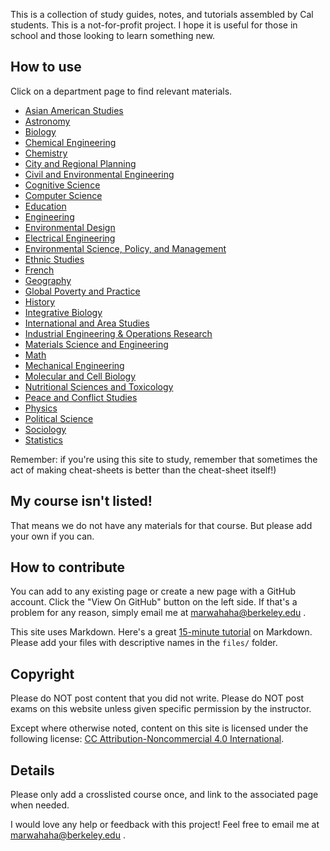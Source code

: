 This is a collection of study guides, notes, and tutorials assembled by Cal students. This is a not-for-profit project. I hope it is useful for those in school and those looking to learn something new.

## How to use
Click on a department page to find relevant materials.

* [Asian American Studies](./asianamericanstudies)
* [Astronomy](./astronomy)
* [Biology](./biology)
* [Chemical Engineering](./chemicalengineering)
* [Chemistry](./chemistry)
* [City and Regional Planning](./cityplanning)
* [Civil and Environmental Engineering](./civilengineering)
* [Cognitive Science](./cognitivescience)
* [Computer Science](./computerscience)
* [Education](./education)
* [Engineering](./engineering)
* [Environmental Design](./environmentaldesign)
* [Electrical Engineering](./electricalengineering)
* [Environmental Science, Policy, and Management](./espm)
* [Ethnic Studies](./ethnicstudies)
* [French](./french)
* [Geography](./geography)
* [Global Poverty and Practice](./gpp)
* [History](./history)
* [Integrative Biology](./integrativebiology)
* [International and Area Studies](./ias)
* [Industrial Engineering & Operations Research](./ieor)
* [Materials Science and Engineering](./mse)
* [Math](./math)
* [Mechanical Engineering](./mechanicalengineering)
* [Molecular and Cell Biology](./mcb)
* [Nutritional Sciences and Toxicology](./nst)
* [Peace and Conflict Studies](./pacs)
* [Physics](./physics)
* [Political Science](./politicalscience)
* [Sociology](./sociology)
* [Statistics](./statistics)


Remember: if you're using this site to study, remember that sometimes the act of making cheat-sheets is better than the cheat-sheet itself!)

## My course isn't listed!
That means we do not have any materials for that course. But please add your own if you can.

## How to contribute
You can add to any existing page or create a new page with a GitHub account. Click the "View On GitHub" button on the left side. If that's a problem for any reason, simply email me at marwahaha@berkeley.edu .

This site uses Markdown. Here's a great [15-minute tutorial](http://www.markdowntutorial.com) on Markdown. Please add your files with descriptive names in the `files/` folder.

## Copyright
Please do NOT post content that you did not write.
Please do NOT post exams on this website unless given specific permission by the instructor.

Except where otherwise noted, content on this site is licensed under the following license:
[CC Attribution-Noncommercial 4.0 International](https://creativecommons.org/licenses/by-nc/4.0/deed.en).


## Details
Please only add a crosslisted course once, and link to the associated page when needed.

I would love any help or feedback with this project! Feel free to email me at marwahaha@berkeley.edu .

